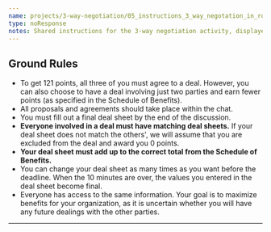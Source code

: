 ```yaml
---
name: projects/3-way-negotiation/05_instructions_3_way_negotation_in_round_toggle_content.md
type: noResponse
notes: Shared instructions for the 3-way negotiation activity, displayed DURING the negotiation.
---
```


## Ground Rules

- To get 121 points, all three of you must agree to a deal. However, you can also choose to have a deal involving just two parties and earn fewer points (as specified in the Schedule of Benefits).
- All proposals and agreements should take place within the chat. 
- You must fill out a final deal sheet by the end of the discussion.
- **Everyone involved in a deal must have matching deal sheets.** If your deal sheet does not match the others', we will assume that you are excluded from the deal and award you 0 points.
- **Your deal sheet must add up to the correct total from the Schedule of Benefits.**
- You can change your deal sheet as many times as you want before the deadline. When the 10 minutes are over, the values you entered in the deal sheet become final.
- Everyone has access to the same information. Your goal is to maximize benefits for your organization, as it is uncertain whether you will have any future dealings with the other parties.


---
